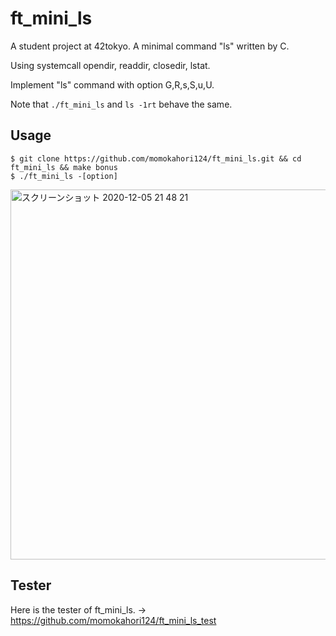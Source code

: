 # ft_mini_ls

A student project at 42tokyo. A minimal command "ls" written by C.

Using systemcall opendir, readdir, closedir, lstat.

Implement "ls" command with option G,R,s,S,u,U.

Note that `./ft_mini_ls` and `ls -1rt` behave the same.

## Usage 

```
$ git clone https://github.com/momokahori124/ft_mini_ls.git && cd ft_mini_ls && make bonus
$ ./ft_mini_ls -[option]
```

<img width="592" alt="スクリーンショット 2020-12-05 21 48 21" src="https://user-images.githubusercontent.com/60100351/101243432-a2499580-3743-11eb-9c31-3c9a1778c07e.png">

## Tester

Here is the tester of ft_mini_ls. -> https://github.com/momokahori124/ft_mini_ls_test
